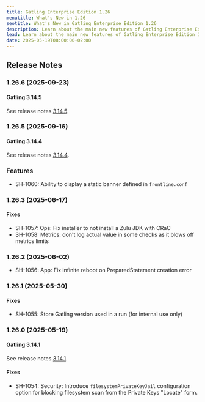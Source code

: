 ```yaml
---
title: Gatling Enterprise Edition 1.26
menutitle: What's New in 1.26
seotitle: What's New in Gatling Enterprise Edition 1.26
description: Learn about the main new features of Gatling Enterprise Edition 1.26
lead: Learn about the main new features of Gatling Enterprise Edition 1.26
date: 2025-05-19T08:00:00+02:00
---
```


## Release Notes

### 1.26.6 (2025-09-23)

#### Gatling 3.14.5

See release notes [3.14.5](https://github.com/gatling/gatling/milestone/137?closed=1).

### 1.26.5 (2025-09-16)

#### Gatling 3.14.4

See release notes [3.14.4](https://github.com/gatling/gatling/milestone/136?closed=1).

### Features

* SH-1060: Ability to display a static banner defined in `frontline.conf`

### 1.26.3 (2025-06-17)

#### Fixes

* SH-1057: Ops: Fix installer to not install a Zulu JDK with CRaC
* SH-1058: Metrics: don't log actual value in some checks as it blows off metrics limits

### 1.26.2 (2025-06-02)

* SH-1056: App: Fix infinite reboot on PreparedStatement creation error

### 1.26.1 (2025-05-30)

#### Fixes

 * SH-1055: Store Gatling version used in a run (for internal use only)

### 1.26.0 (2025-05-19)

#### Gatling 3.14.1

See release notes [3.14.1](https://github.com/gatling/gatling/milestone/133?closed=1).

#### Fixes

* SH-1054: Security: Introduce `filesystemPrivateKeyJail` configuration option for blocking filesystem scan from the Private Keys "Locate" form.
